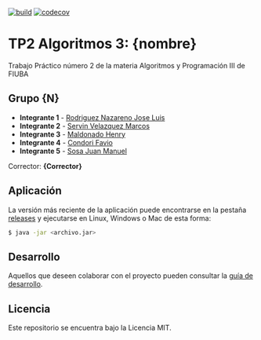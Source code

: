 [![build](https://github.com/RodriguezNazareno56/FIUBA-Algo3-TP2/actions/workflows/build.yml/badge.svg)](https://github.com/RodriguezNazareno56/FIUBA-Algo3-TP2/actions/workflows/build.yml) [![codecov](https://codecov.io/github/RodriguezNazareno56/FIUBA-Algo3-TP2/graph/badge.svg?token=A6M4WZMIMN)](https://codecov.io/github/RodriguezNazareno56/FIUBA-Algo3-TP2)

# TP2 Algoritmos 3: {nombre} 

Trabajo Práctico número 2 de la materia Algoritmos y Programación III de FIUBA

## Grupo {N}

* **Integrante 1** - [Rodriguez Nazareno Jose Luis](https://github.com/RodriguezNazareno56)
* **Integrante 2** - [Servin Velazquez Marcos](https://github.com/mark-1594)
* **Integrante 3** - [Maldonado Henry](https://github.com/hmaldonado12)
* **Integrante 4** - [Condori Favio](https://github.com/fcondori10)
* **Integrante 5** - [Sosa Juan Manuel](https://github.com/jmsosaa)

Corrector: **{Corrector}**

## Aplicación

La versión más reciente de la aplicación puede encontrarse en la pestaña [releases](https://github.com/RodriguezNazareno56/FIUBA-Algo3-TP2/releases/latest) y ejecutarse en Linux, Windows o Mac de esta forma:

```bash
$ java -jar <archivo.jar>
```

## Desarrollo

Aquellos que deseen colaborar con el proyecto pueden consultar la [guía de desarrollo](./docs/Desarrollo.md).

## Licencia

Este repositorio se encuentra bajo la Licencia MIT.
